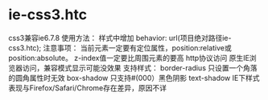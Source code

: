 # ie-css3.htc
css3兼容ie6.7.8
使用方法：
        样式中增加  behavior: url(项目绝对路径ie-css3.htc); 
注意事项：
        当前元素一定要有定位属性，position:relative或position:absolute。
        z-index值一定要比周围元素的要高
        http协议访问
        原生IE浏览器访问，兼容模式显示可能没效果
支持样式：
        border-radius  只设置一个角落的圆角属性时无效
        box-shadow     只支持#(000）黑色阴影
        text-shadow    IE下样式表现与Firefox/Safari/Chrome存在差异，原因不详
